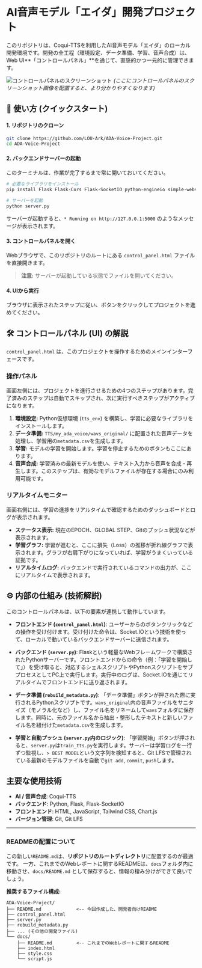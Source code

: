 # AI音声モデル「エイダ」開発プロジェクト

このリポジトリは、Coqui-TTSを利用したAI音声モデル「エイダ」のローカル開発環境です。開発の全工程（環境設定、データ準備、学習、音声合成）は、Web UI**「コントロールパネル」**を通じて、直感的かつ一元的に管理できます。

![コントロールパネルのスクリーンショット](https://example.com/control_panel_screenshot.png) 
*(ここにコントロールパネルのスクリーンショット画像を配置すると、より分かりやすくなります)*

## 🚀 使い方 (クイックスタート)

#### 1. リポジトリのクローン
```bash
git clone https://github.com/LOU-Ark/ADA-Voice-Project.git
cd ADA-Voice-Project
```

#### 2. バックエンドサーバーの起動
このターミナルは、作業が完了するまで常に開いておいてください。
```bash
# 必要なライブラリをインストール
pip install Flask Flask-Cors Flask-SocketIO python-engineio simple-websocket

# サーバーを起動
python server.py
```
サーバーが起動すると、`* Running on http://127.0.0.1:5000` のようなメッセージが表示されます。

#### 3. コントロールパネルを開く
Webブラウザで、このリポジトリのルートにある `control_panel.html` ファイルを直接開きます。
> **注意:** サーバーが起動している状態でファイルを開いてください。

#### 4. UIから実行
ブラウザに表示されたステップに従い、ボタンをクリックしてプロジェクトを進めてください。

## 🛠️ コントロールパネル (UI) の解説

`control_panel.html` は、このプロジェクトを操作するためのメインインターフェースです。

### 操作パネル

画面左側には、プロジェクトを進行させるための4つのステップがあります。完了済みのステップは自動でスキップされ、次に実行すべきステップがアクティブになります。

1.  **環境設定:** Python仮想環境 (`tts_env`) を構築し、学習に必要なライブラリをインストールします。
2.  **データ準備:** `TTS/my_ada_voice/wavs_original/` に配置された音声データを処理し、学習用の`metadata.csv`を生成します。
3.  **学習:** モデルの学習を開始します。学習を停止するためのボタンもここにあります。
4.  **音声合成:** 学習済みの最新モデルを使い、テキスト入力から音声を合成・再生します。このステップは、有効なモデルファイルが存在する場合にのみ利用可能です。

### リアルタイムモニター

画面右側には、学習の進捗をリアルタイムで確認するためのダッシュボードとログが表示されます。

-   **ステータス表示:** 現在のEPOCH、GLOBAL STEP、Gitのプッシュ状況などが表示されます。
-   **学習グラフ:** 学習が進むと、ここに損失（Loss）の推移が折れ線グラフで表示されます。グラフが右肩下がりになっていれば、学習がうまくいっている証拠です。
-   **リアルタイムログ:** バックエンドで実行されているコマンドの出力が、ここにリアルタイムで表示されます。

## ⚙️ 内部の仕組み (技術解説)

このコントロールパネルは、以下の要素が連携して動作しています。

-   **フロントエンド (`control_panel.html`)**:
    ユーザーからのボタンクリックなどの操作を受け付けます。受け付けた命令は、Socket.IOという技術を使って、ローカルで動いているバックエンドサーバーに送信されます。

-   **バックエンド (`server.py`)**:
    Flaskという軽量なWebフレームワークで構築されたPythonサーバーです。フロントエンドからの命令（例：「学習を開始して」）を受け取ると、対応するシェルスクリプトやPythonスクリプトをサブプロセスとしてPC上で実行します。実行中のログは、Socket.IOを通じてリアルタイムでフロントエンドに送り返されます。

-   **データ準備 (`rebuild_metadata.py`)**:
    「データ準備」ボタンが押された際に実行されるPythonスクリプトです。`wavs_original`内の音声ファイルをサニタイズ（モノラル化など）し、ファイル名をリネームして`wavs`フォルダに保存します。同時に、元のファイル名から抽出・整形したテキストと新しいファイル名を紐付けた`metadata.csv`を生成します。

-   **学習と自動プッシュ (`server.py`内のロジック)**:
    「学習開始」ボタンが押されると、`server.py`は`train_tts.py`を実行します。サーバーは学習ログを一行ずつ監視し、`> BEST MODEL`という文字列を検知すると、Git LFSで管理されている最新のモデルファイルを自動で`git add`, `commit`, `push`します。

## 主要な使用技術

-   **AI / 音声合成**: Coqui-TTS
-   **バックエンド**: Python, Flask, Flask-SocketIO
-   **フロントエンド**: HTML, JavaScript, Tailwind CSS, Chart.js
-   **バージョン管理**: Git, Git LFS

---

### READMEの配置について

この新しい`README.md`は、**リポジトリのルートディレクトリ**に配置するのが最適です。
一方、これまでのWebレポートに関するREADMEは、`docs`フォルダ内に移動させ、`docs/README.md` として保存すると、情報の棲み分けができて良いでしょう。

**推奨するファイル構成:**
```
ADA-Voice-Project/
├── README.md             <-- 今回作成した、開発者向けREADME
├── control_panel.html
├── server.py
├── rebuild_metadata.py
├── ... (その他の開発ファイル)
└── docs/
    ├── README.md         <-- これまでのWebレポートに関するREADME
    ├── index.html
    ├── style.css
    └── script.js
```